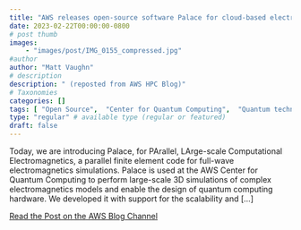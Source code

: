```yaml
---
title: "AWS releases open-source software Palace for cloud-based electromagnetics simulations of quantum computing hardware"
date: 2023-02-22T00:00:00-0800
# post thumb
images:
    - "images/post/IMG_0155_compressed.jpg"
#author
author: "Matt Vaughn"
# description
description: " (reposted from AWS HPC Blog)"
# Taxonomies
categories: []
tags: [ "Open Source",  "Center for Quantum Computing",  "Quantum technologies",  "HPC",  "Simulation",  "Quantum Technologies",  "Modeling",  "hpcblog", ]
type: "regular" # available type (regular or featured)
draft: false
---
```


Today, we are introducing Palace, for PArallel, LArge-scale Computational Electromagnetics, a parallel finite element code for full-wave electromagnetics simulations. Palace is used at the AWS Center for Quantum Computing to perform large-scale 3D simulations of complex electromagnetics models and enable the design of quantum computing hardware. We developed it with support for the scalability and […]

<a href="https://aws.amazon.com/blogs/quantum-computing/aws-releases-open-source-software-palace-for-cloud-based-electromagnetics-simulations-of-quantum-computing-hardware/" class="btn btn-primary btn-lg active" role="button" aria-pressed="true" style="margin-top: 8px;">Read the Post on the AWS Blog Channel</a>